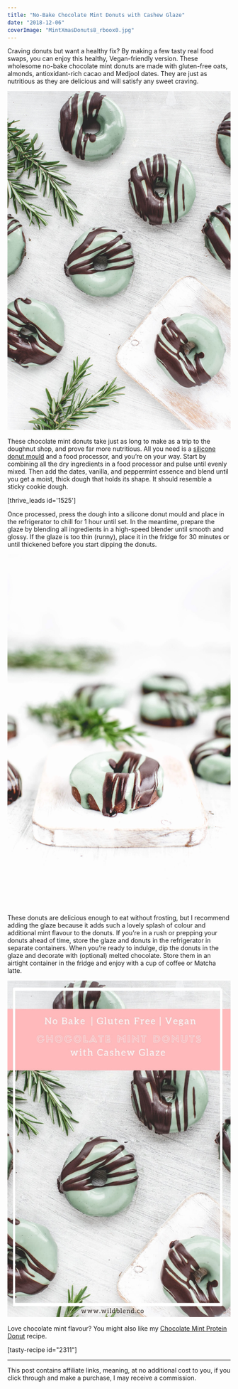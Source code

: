 ```yaml
---
title: "No-Bake Chocolate Mint Donuts with Cashew Glaze"
date: "2018-12-06"
coverImage: "MintXmasDonuts8_rboox0.jpg"
---
```


Craving donuts but want a healthy fix? By making a few tasty real food swaps, you can enjoy this healthy, Vegan-friendly version. These wholesome no-bake chocolate mint donuts are made with gluten-free oats, almonds, antioxidant-rich cacao and Medjool dates. They are just as nutritious as they are delicious and will satisfy any sweet craving.

![Chocolate Mint Donuts on grey background](images/MintXmasDonuts-1_xxr8tu.jpg)

These chocolate mint donuts take just as long to make as a trip to the doughnut shop, and prove far more nutritious. All you need is a [silicone donut mould](https://amzn.to/2Cxd09v) and a food processor, and you’re on your way. Start by combining all the dry ingredients in a food processor and pulse until evenly mixed. Then add the dates, vanilla, and peppermint essence and blend until you get a moist, thick dough that holds its shape. It should resemble a sticky cookie dough.

\[thrive\_leads id='1525'\]

Once processed, press the dough into a silicone donut mould and place in the refrigerator to chill for 1 hour until set. In the meantime, prepare the glaze by blending all ingredients in a high-speed blender until smooth and glossy. If the glaze is too thin (runny), place it in the fridge for 30 minutes or until thickened before you start dipping the donuts.

![Chocolate Mint Donut on white chopping board](images/MintXmasDonuts-5_vqn5yq.jpg)

 

These donuts are delicious enough to eat without frosting, but I recommend adding the glaze because it adds such a lovely splash of colour and additional mint flavour to the donuts. If you’re in a rush or prepping your donuts ahead of time, store the glaze and donuts in the refrigerator in separate containers. When you’re ready to indulge, dip the donuts in the glaze and decorate with (optional) melted chocolate. Store them in an airtight container in the fridge and enjoy with a cup of coffee or Matcha latte.

![Chocolate Mint Donuts Pinterest](images/Chocolate-Mint-Donuts_fpgomv.jpg)

Love chocolate mint flavour? You might also like my [Chocolate Mint Protein Donut](https://www.wildblend.co/chocolate-mint-protein-donuts/) recipe.

\[tasty-recipe id="2311"\]

* * *

This post contains affiliate links, meaning, at no additional cost to you, if you click through and make a purchase, I may receive a commission.
